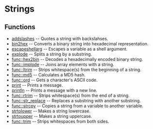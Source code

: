 # Strings
## Functions
* [addslashes](strings/addslashes.sh.md) -- Quotes a string with backslahses.
* [bin2hex](strings/bin2hex.sh.md) -- Converts a binary string into hexadecimal representation.
* [escapeshellarg](strings/escapeshellarg.sh.md) -- Escapes a variable as a shell argument.
* [explode](strings/explode.sh.md) -- Splits a string by a substring.
* [func::hex2bin](strings/hex2bin.sh.md) -- Decodes a hexadecimally encoded binary string.
* [func::implode](strings/implode.sh.md) -- Joins array elements with a string.
* [func::ltrim](strings/ltrim.sh.md) -- Strips whitespace(s) from the beginning of a string.
* [func::md5](strings/md5.sh.md) -- Calculates a MD5 hash.
* [func::ord](strings/ord.sh.md) -- Gets a character's ASCII code.
* [print](strings/print.sh.md) -- Prints a message.
* [println](strings/println.sh.md) -- Prints a message with a new line.
* [func::rtrim](strings/rtrim.sh.md) -- Strips whitespace(s) from the end of a string.
* [func::str_replace](strings/str_replace.sh.md) -- Replaces a substring with another substring.
* [func::strcpy](strings/strcpy.sh.md) -- Copies a string from a variable to another variable.
* [strtolower](strings/strtolower.sh.md) -- Makes a string lowercase.
* [strtoupper](strings/strtoupper.sh.md) -- Makes a string uppercase.
* [func::trim](strings/trim.sh.md) -- Strips whitespaces from both sides.
